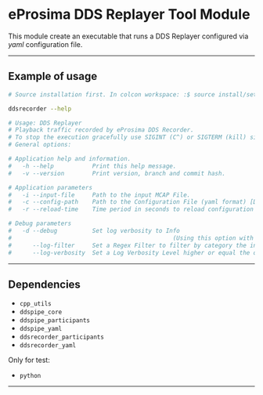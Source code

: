 <!-- TODO: update -->
# eProsima DDS Replayer Tool Module
This module create an executable that runs a DDS Replayer configured via *yaml* configuration file.

---

## Example of usage

```sh
# Source installation first. In colcon workspace: :$ source install/setup.bash

ddsrecorder --help

# Usage: DDS Replayer
# Playback traffic recorded by eProsima DDS Recorder.
# To stop the execution gracefully use SIGINT (C^) or SIGTERM (kill) signals.
# General options:

# Application help and information.
#   -h --help           Print this help message.
#   -v --version        Print version, branch and commit hash.

# Application parameters
#   -i --input-file     Path to the input MCAP File.
#   -c --config-path    Path to the Configuration File (yaml format) [Default: ./DDS_REPLAYER_CONFIGURATION.yaml].
#   -r --reload-time    Time period in seconds to reload configuration file. This is needed when FileWatcher functionality is not available (e.g. config file is a symbolic link). Value 0 does not reload file. [Default: 0].

# Debug parameters
#   -d --debug          Set log verbosity to Info
#                                              (Using this option with --log-filter and/or --log-verbosity will head to undefined behaviour).
#      --log-filter     Set a Regex Filter to filter by category the info and warning log entries. [Default = "(DDSPIPE|DDSREPLAYER)"].
#      --log-verbosity  Set a Log Verbosity Level higher or equal the one given. (Values accepted: "info","warning","error" no Case Sensitive) [Default = "warning"].
```

---

## Dependencies

* `cpp_utils`
* `ddspipe_core`
* `ddspipe_participants`
* `ddspipe_yaml`
* `ddsrecorder_participants`
* `ddsrecorder_yaml`

Only for test:

* `python`

---
